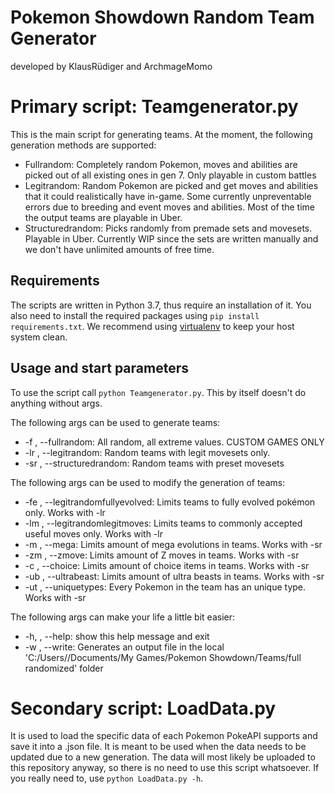 # Pokemon Showdown Random Team Generator
developed by KlausRüdiger and ArchmageMomo

# Primary script: Teamgenerator.py
This is the main script for generating teams. At the moment, the following generation methods are supported:
* Fullrandom: Completely random Pokemon, moves and abilities are picked out of all existing ones in gen 7. Only playable in custom battles
* Legitrandom: Random Pokemon are picked and get moves and abilities that it could realistically have in-game. Some currently unpreventable errors due to breeding and event moves and abilities. Most of the time the output teams are playable in Uber.
* Structuredrandom: Picks randomly from premade sets and movesets. Playable in Uber. Currently WIP since the sets are written manually and we don't have unlimited amounts of free time.

## Requirements
The scripts are written in Python 3.7, thus require an installation of it. You also need to install the required packages using `pip install requirements.txt`. We recommend using [virtualenv](https://pypi.org/project/virtualenv/ "virtualenv project page") to keep your host system clean.

## Usage and start parameters
To use the script call `python Teamgenerator.py`. This by itself doesn't do anything without args.

The following args can be used to generate teams:
* -f , --fullrandom: All random, all extreme values. CUSTOM GAMES ONLY
* -lr , --legitrandom: Random teams with legit movesets only.
* -sr , --structuredrandom: Random teams with preset movesets

The following args can be used to modify the generation of teams:
* -fe , --legitrandomfullyevolved: Limits teams to fully evolved pokémon only. Works with -lr
* -lm , --legitrandomlegitmoves: Limits teams to commonly accepted useful moves only. Works with -lr
* -m , --mega: Limits amount of mega evolutions in teams. Works with -sr
* -zm , --zmove: Limits amount of Z moves in teams. Works with -sr
* -c , --choice: Limits amount of choice items in teams. Works with -sr
* -ub , --ultrabeast: Limits amount of ultra beasts in teams. Works with -sr
* -ut , --uniquetypes: Every Pokemon in the team has an unique type. Works with -sr

The following args can make your life a little bit easier:
* -h, , --help: show this help message and exit
* -w , --write: Generates an output file in the local 'C:/Users/<USER>/Documents/My Games/Pokemon Showdown/Teams/full randomized' folder

# Secondary script: LoadData.py
It is used to load the specific data of each Pokemon PokeAPI supports and save it into a .json file. It is meant to be used when the data needs to be updated due to a new generation. The data will most likely be uploaded to this repository anyway, so there is no need to use this script whatsoever. If you really need to, use `python LoadData.py -h`.

